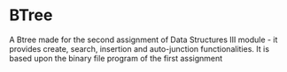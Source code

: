 # BTree
A Btree made for the second assignment of Data Structures III module - it provides create, search, insertion and auto-junction functionalities. 
It is based upon the binary file program of the first assignment
